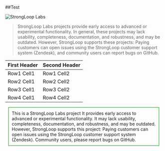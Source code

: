 ##Test 

![StrongLoop Labs](http://docs.strongloop.com/download/thumbnails/5310165/StrongLoop%20Labs%20Logo%20Cropped.png "StrongLoop Labs")

> StrongLoop Labs projects provide early access to advanced or experimental functionality.  In general, these projects may lack usability, completeness, documentation, and robustness, and may be outdated.
However, StrongLoop supports these projects: Paying customers can open issues using the StrongLoop customer support system (Zendesk), and community users can report bugs on GitHub.

| First Header  | Second Header |
| ------------- | ------------- |
| Row1 Cell1    | Row1 Cell2    |
| Row2 Cell1    | Row2 Cell2    |
| Row3 Cell1    | Row3 Cell2    |
| Row4 Cell1    | Row4 Cell2    |

<p style="border: 1px solid green; padding: 10px; margin: 10px;">
This is a StrongLoop Labs project
It provides early access to advanced or experimental functionality. It may lack usability, completeness, documentation, and robustness, and may be outdated.
However, StrongLoop supports this project: Paying customers can open issues using the StrongLoop customer support system (Zendesk). Community users, please report bugs on GitHub.
</p>
